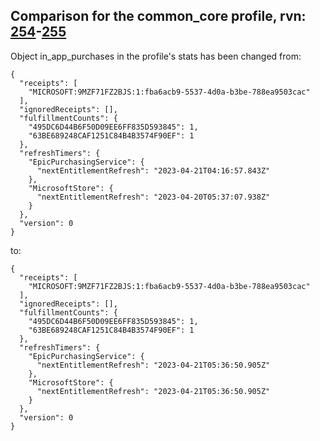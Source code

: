## Comparison for the common_core profile, rvn: [254](https://github.com/PRO100KatYT/FortniteProfileRevisions/tree/main/profiles/common_core/254%20common_core.json)-[255](https://github.com/PRO100KatYT/FortniteProfileRevisions/tree/main/profiles/common_core/255%20common_core.json)

Object in_app_purchases in the profile's stats has been changed from:

```
{
  "receipts": [
    "MICROSOFT:9MZF71FZ2BJS:1:fba6acb9-5537-4d0a-b3be-788ea9503cac"
  ],
  "ignoredReceipts": [],
  "fulfillmentCounts": {
    "495DC6D44B6F50D09EE6FF835D593845": 1,
    "63BE689248CAF1251C84B4B3574F90EF": 1
  },
  "refreshTimers": {
    "EpicPurchasingService": {
      "nextEntitlementRefresh": "2023-04-21T04:16:57.843Z"
    },
    "MicrosoftStore": {
      "nextEntitlementRefresh": "2023-04-20T05:37:07.938Z"
    }
  },
  "version": 0
}
```

to:

```
{
  "receipts": [
    "MICROSOFT:9MZF71FZ2BJS:1:fba6acb9-5537-4d0a-b3be-788ea9503cac"
  ],
  "ignoredReceipts": [],
  "fulfillmentCounts": {
    "495DC6D44B6F50D09EE6FF835D593845": 1,
    "63BE689248CAF1251C84B4B3574F90EF": 1
  },
  "refreshTimers": {
    "EpicPurchasingService": {
      "nextEntitlementRefresh": "2023-04-21T05:36:50.905Z"
    },
    "MicrosoftStore": {
      "nextEntitlementRefresh": "2023-04-21T05:36:50.905Z"
    }
  },
  "version": 0
}
```

<br><br>
